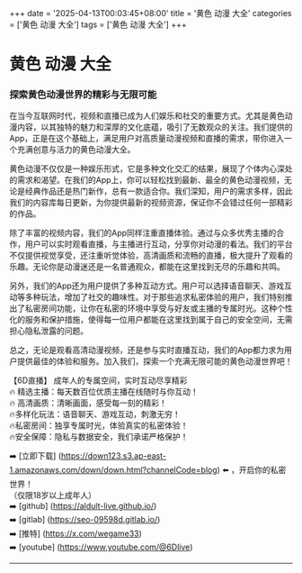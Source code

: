 +++
date = '2025-04-13T00:03:45+08:00'
title = '黄色 动漫 大全'
categories = ['黄色 动漫 大全']
tags = ['黄色 动漫 大全']
+++

# 黄色 动漫 大全

### 探索黄色动漫世界的精彩与无限可能

在当今互联网时代，视频和直播已成为人们娱乐和社交的重要方式。尤其是黄色动漫内容，以其独特的魅力和深厚的文化底蕴，吸引了无数观众的关注。我们提供的App，正是在这个基础上，满足用户对高质量动漫视频和直播的需求，带你进入一个充满创意与活力的黄色动漫大全。

黄色动漫不仅仅是一种娱乐形式，它是多种文化交汇的结果，展现了个体内心深处的需求和渴望。在我们的App上，你可以轻松找到最新、最全的黄色动漫视频，无论是经典作品还是热门新作，总有一款适合你。我们深知，用户的需求多样，因此我们的内容库每日更新，为你提供最新的视频资源，保证你不会错过任何一部精彩的作品。

除了丰富的视频内容，我们的App同样注重直播体验。通过与众多优秀主播的合作，用户可以实时观看直播，与主播进行互动，分享你对动漫的看法。我们的平台不仅提供视觉享受，还注重听觉体验，高清画质和流畅的直播，极大提升了观看的乐趣。无论你是动漫迷还是一名普通观众，都能在这里找到无尽的乐趣和共鸣。

另外，我们的App还为用户提供了多种互动方式。用户可以选择语音聊天、游戏互动等多种玩法，增加了社交的趣味性。对于那些追求私密体验的用户，我们特别推出了私密房间功能，让你在私密的环境中享受与好友或主播的专属时光。这种个性化的服务和保护措施，使得每一位用户都能在这里找到属于自己的安全空间，无需担心隐私泄露的问题。

总之，无论是观看高清动漫视频，还是参与实时直播互动，我们的App都力求为用户提供最佳的体验和服务。加入我们，探索一个充满无限可能的黄色动漫世界吧！

【6D直播】
成年人的专属空间，实时互动尽享精彩  
🔥 精选主播：每天数百位优质主播在线随时与你互动！  
🔥 高清画质：清晰画面，感受每一刻的精彩！  
🔥多样化玩法：语音聊天、游戏互动，刺激无穷！  
🔥私密房间：独享专属时光，体验真实的私密体验！  
🔥安全保障：隐私与数据安全，我们承诺严格保护！  

➡️ [立即下载] (https://down123.s3.ap-east-1.amazonaws.com/down/down.html?channelCode=blog) ⬅️ ，开启你的私密世界！  
（仅限18岁以上成年人）  
➡️ [github] (https://aldult-live.github.io/)  
➡️ [gitlab] (https://seo-09598d.gitlab.io/)  
➡️ [推特] (https://x.com/wegame33)  
➡️ [youtube] (https://www.youtube.com/@6Dlive)  

---
